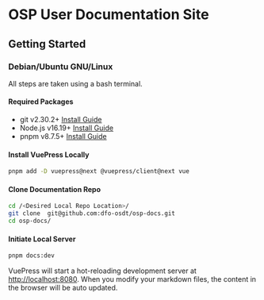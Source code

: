 # OSP User Documentation Site

## Getting Started
### Debian/Ubuntu GNU/Linux
All steps are taken using a bash terminal.
#### Required Packages
- git v2.30.2+ [Install Guide](https://github.com/git-guides/install-git#debianubuntu)
- Node.js v16.19+ [Install Guide](https://github.com/nodesource/distributions#debian-and-ubuntu-based-distributions)
- pnpm v8.7.5+ [Install Guide](https://pnpm.io/installation#using-npm)
#### Install VuePress Locally
```bash
pnpm add -D vuepress@next @vuepress/client@next vue
```
#### Clone Documentation Repo
```bash
cd /<Desired Local Repo Location>/
git clone  git@github.com:dfo-osdt/osp-docs.git
cd osp-docs/
```
#### Initiate Local Server
```bash
pnpm docs:dev
```
VuePress will start a hot-reloading development server at [http://localhost:8080](http://localhost:8080). When you modify your markdown files, the content in the browser will be auto updated.